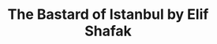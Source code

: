 ---
title: The Bastard of Istanbul by Elif Shafak
categories: [Fiction Literature,Novel]
tags: [Turkey,Story]
---